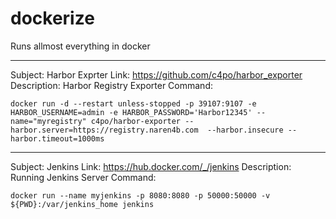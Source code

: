 # dockerize
Runs allmost everything in docker 

-----------------------------------
Subject:  Harbor Exprter 
Link: https://github.com/c4po/harbor_exporter
Description: Harbor Registry Exporter
Command: 
```
docker run -d --restart unless-stopped -p 39107:9107 -e HARBOR_USERNAME=admin -e HARBOR_PASSWORD='Harbor12345' --name="myregistry" c4po/harbor-exporter --harbor.server=https://registry.naren4b.com  --harbor.insecure --harbor.timeout=1000ms
```
-----------------------------------

Subject: Jenkins 
Link: https://hub.docker.com/_/jenkins
Description: Running Jenkins Server 
Command: 
```
docker run --name myjenkins -p 8080:8080 -p 50000:50000 -v ${PWD}:/var/jenkins_home jenkins
```


